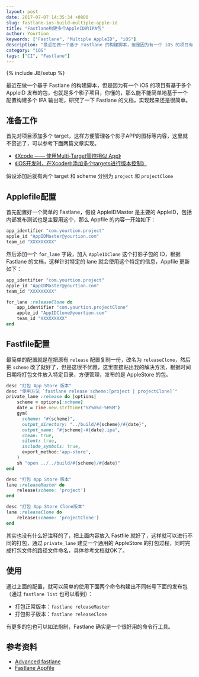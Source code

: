 ```yaml
---
layout: post
date: 2017-07-07 14:35:34 +0800
slug: fastlane-ios-build-multiple-apple-id
title: "Fastlane构建多个AppleID的IPA包"
author: Yourtion
keywords: ["Fastlane", "Multiple AppleID", "iOS"]
description: "最近在做一个基于 Fastlane 的构建脚本，但是因为有一个 iOS 的项目有基于多个 AppleID 发布的包，也就是多个影子项目，简单地基于一个配置构建多个 IPA 输出"
category: "iOS"
tags: ["CI", "Fastlane"]
---
```

{% include JB/setup %}

最近在做一个基于 Fastlane 的构建脚本，但是因为有一个 iOS 的项目有基于多个 AppleID 发布的包，也就是多个影子项目，你懂的，那么能不能简单地基于一个配置构建多个 IPA 输出呢，研究了一下 Fastlane 的文档，实现起来还是很简单。

## 准备工作

首先对项目添加多个 target，这样方便管理各个影子APP的图标等内容，这里就不赘述了，可以参考下面两篇文章实现。

- [《Xcode —— 使用Multi-Target管控相似 App》](http://www.jianshu.com/p/a29a4fbe781d)
- [《iOS开发时，在Xcode中添加多个targets进行版本控制》](http://blog.csdn.net/ysysbaobei/article/details/10951991)

假设添加后就有两个 target 和 scheme 分别为 `project` 和 `projectClone`

## Applefile配置

首先配置好一个简单的 Fastlane，假设 AppleIDMaster 是主要的 AppleID，包括内部发布测试也是主要用这个，那么 Appfile 的内容一开始如下：

```ruby
app_identifier "com.yourtion.project"
apple_id "AppIDMaster@yourtion.com"
team_id "XXXXXXXXX"
```

然后添加一个 `for_lane` 字段，加入 `AppleIDClone` 这个打影子包的 ID，根据 Fastlane 的文档，这样针对特定的 lane 就会使用这个特定的信息，Appfile 更新如下：

```ruby
app_identifier "com.yourtion.project"
apple_id "AppIDMaster@yourtion.com"
team_id "XXXXXXXXX"

for_lane :releaseClone do
	app_identifier "com.yourtion.projectClone"
	apple_id "AppIDClone@yourtion.com"
	team_id "XXXXXXXXX"
end
```

## Fastfile配置

最简单的配置就是在把原有 `release` 配置复制一份，改名为 `releaseClone`，然后把 `scheme` 改了就好了，但是这很不优雅，这里直接贴出我的解决方法，根据时间日期将打包文件放入特定目录，方便管理，发布的是 AppleStore 的包。

```ruby
desc "打包 App Store 版本"
desc "使用方法 `fastlane release scheme:[project | projectClone]`"
private_lane :release do |options|
    scheme = options[:scheme]
    date = Time.new.strftime("%Y%m%d-%H%M")
    gym(
      scheme: "#{scheme}", 
      output_directory: "../build/#{scheme}/#{date}",
      output_name: "#{scheme}-#{date}.ipa",
      clean: true,
      silent: true,
      include_symbols: true,
      export_method:'app-store',
    )
    sh "open ../../build/#{scheme}/#{date}"
end

desc "打包 App Store 版本"
lane :releaseMaster do
    release(scheme: 'project')
end

desc "打包 App Store Clone版本"  
lane :releaseClone do
    release(scheme: 'projectClone')
end
```

其实也没有什么好注释的了，把上面内容放入 Fastfile 就好了，这样就可以进行不同的打包，通过 `private_lane` 建立一个通用的 AppleStore 的打包过程，同时完成打包文件的路径文件命名，具体参考文档就OK了。

## 使用

通过上面的配置，就可以简单的使用下面两个命令构建出不同帐号下面的发布包（通过 `fastlane list` 也可以看到）：

- 打包正常版本：`fastlane releaseMaster`
- 打包影子版本：`fastlane releaseClone`

有更多的包也可以如法炮制，Fastlane 确实是一个很好用的命令行工具。

## 参考资料

- [Advanced fastlane](https://github.com/fastlane/fastlane/blob/master/fastlane/docs/Advanced.md)
- [Fastlane Appfile](https://github.com/fastlane/fastlane/blob/master/fastlane/docs/Appfile.md)
